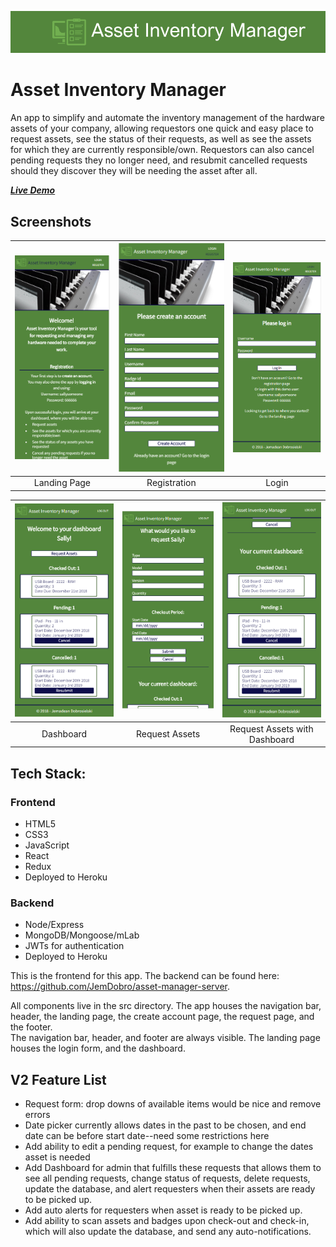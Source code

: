![Asset Manager Logo][logo]

[logo]: img/logo.png

# Asset Inventory Manager
An app to simplify and automate the inventory management of the hardware assets of your company, allowing requestors one quick and easy place to request assets, see the status of their requests, as well as see the assets for which they are currently responsible/own.  Requestors can also cancel pending requests they no longer need, and resubmit cancelled requests should they discover they will be needing the asset after all.

**_[Live Demo](https://asset-manager-jem.herokuapp.com/ "Asset Inventory Manager")_**

## Screenshots
| <img alt="Landing Page" src="img/LandingPage.PNG" width="350"> | <img alt="Registration" src="img/Registration.PNG" width="350"> | <img alt="LogIn" src="img/LogIn.PNG" width="350"> |
|:---:|:---:|:---:|
| Landing Page | Registration | Login |

| <img alt="Dashboard" src="img/Dashboard.PNG" width="350"> | <img alt="Request Assets" src="img/RequestAssets.PNG" width="350"> | <img alt="Request Assets Dashboard" src="img/RequestAssetsDashboard.PNG" width="350"> |
|:---:|:---:|:---:|
| Dashboard | Request Assets | Request Assets with Dashboard |

## Tech Stack:
### Frontend

  * HTML5
  * CSS3
  * JavaScript
  * React
  * Redux
  * Deployed to Heroku

### Backend

  * Node/Express
  * MongoDB/Mongoose/mLab
  * JWTs for authentication
  * Deployed to Heroku

This is the frontend for this app.  The backend can be found here: https://github.com/JemDobro/asset-manager-server.

All components live in the src directory. 
The app houses the navigation bar, header, the landing page, the create account page, the request page, and the footer.  
The navigation bar, header, and footer are always visible.
The landing page houses the login form, and the dashboard.

## V2 Feature List
  * Request form: drop downs of available items would be nice and remove errors
  * Date picker currently allows dates in the past to be chosen, and end date can be before start date--need some restrictions here
  * Add ability to edit a pending request, for example to change the dates asset is needed
  * Add Dashboard for admin that fulfills these requests that allows them to see all pending requests, change status of requests, delete requests, update the database, and alert requesters when their assets are ready to be picked up.
  * Add auto alerts for requesters when asset is ready to be picked up.
  * Add ability to scan assets and badges upon check-out and check-in, which will also update the database, and send any auto-notifications.